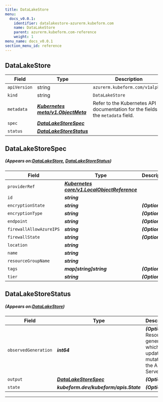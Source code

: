 ```yaml
---
title: DataLakeStore
menu:
  docs_v0.0.1:
    identifier: datalakestore-azurerm.kubeform.com
    name: DataLakeStore
    parent: azurerm.kubeform.com-reference
    weight: 1
menu_name: docs_v0.0.1
section_menu_id: reference
---
```


## DataLakeStore
| Field | Type | Description |
| ------ | ----- | ----------- |
| `apiVersion` | string | `azurerm.kubeform.com/v1alpha1` |
|    `kind` | string | `DataLakeStore` |
| `metadata` | ***[Kubernetes meta/v1.ObjectMeta](https://kubernetes.io/docs/reference/generated/kubernetes-api/v1.13/#objectmeta-v1-meta)***|Refer to the Kubernetes API documentation for the fields of the `metadata` field.|
| `spec` | ***[DataLakeStoreSpec](#DataLakeStoreSpec)***||
| `status` | ***[DataLakeStoreStatus](#DataLakeStoreStatus)***||
## DataLakeStoreSpec
##### (Appears on:[DataLakeStore](#DataLakeStore), [DataLakeStoreStatus](#DataLakeStoreStatus))
| Field | Type | Description |
| ------ | ----- | ----------- |
| `providerRef` | ***[Kubernetes core/v1.LocalObjectReference](https://kubernetes.io/docs/reference/generated/kubernetes-api/v1.13/#localobjectreference-v1-core)***||
| `id` | ***string***||
| `encryptionState` | ***string***| ***(Optional)*** |
| `encryptionType` | ***string***| ***(Optional)*** |
| `endpoint` | ***string***| ***(Optional)*** |
| `firewallAllowAzureIPS` | ***string***| ***(Optional)*** |
| `firewallState` | ***string***| ***(Optional)*** |
| `location` | ***string***||
| `name` | ***string***||
| `resourceGroupName` | ***string***||
| `tags` | ***map[string]string***| ***(Optional)*** |
| `tier` | ***string***| ***(Optional)*** |
## DataLakeStoreStatus
##### (Appears on:[DataLakeStore](#DataLakeStore))
| Field | Type | Description |
| ------ | ----- | ----------- |
| `observedGeneration` | ***int64***| ***(Optional)*** Resource generation, which is updated on mutation by the API Server.|
| `output` | ***[DataLakeStoreSpec](#DataLakeStoreSpec)***| ***(Optional)*** |
| `state` | ***kubeform.dev/kubeform/apis.State***| ***(Optional)*** |
---
